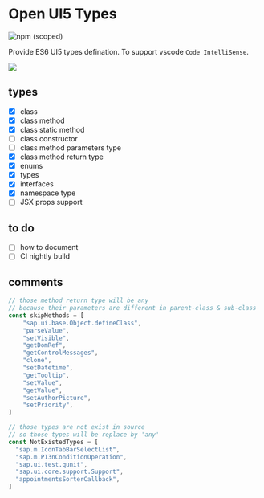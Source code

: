 # Open UI5 Types

![npm (scoped)](https://img.shields.io/npm/v/@ui5-next/types.svg)

Provide ES6 UI5 types defination. To support vscode `Code IntelliSense`.

![](https://res.cloudinary.com/digf90pwi/image/upload/v1553674217/2019-03-27_16-09-03_mvqoz6.png)

## types

* [x] class
* [x] class method
* [x] class static method
* [ ] class constructor
* [ ] class method parameters type
* [x] class method return type
* [x] enums
* [x] types
* [x] interfaces
* [x] namespace type
* [ ] JSX props support

## to do

* [ ] how to document
* [ ] CI nightly build

## comments

```typescript
// those method return type will be any
// because their parameters are different in parent-class & sub-class
const skipMethods = [
    "sap.ui.base.Object.defineClass",
    "parseValue",
    "setVisible",
    "getDomRef",
    "getControlMessages",
    "clone",
    "setDatetime",
    "getTooltip",
    "setValue",
    "getValue",
    "setAuthorPicture",
    "setPriority",
]

// those types are not exist in source
// so those types will be replace by 'any'
const NotExistedTypes = [
  "sap.m.IconTabBarSelectList",
  "sap.m.P13nConditionOperation",
  "sap.ui.test.qunit",
  "sap.ui.core.support.Support",
  "appointmentsSorterCallback",
]
```
